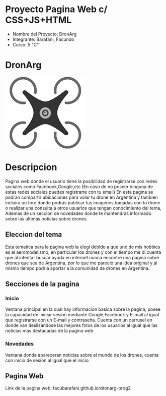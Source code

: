 # Proyecto Pagina Web c/ CSS+JS+HTML
* Nombre del Proyecto: DronArg
* Integrante: Barafani, Facundo
* Curso: 5 "C"
# DronArg
![DronArg](/src/logodrone.png)
# Descripcion
Pagina web donde el usuario tiene la posibilidad de registrarse con redes sociales como Facebook,Google,etc.(En caso de no poseer ninguna de estas redes sociales puedes registrarte con tu email)
En esta pagina se podran compartir ubicaciones para volar tu drone en Argentina y tambien incluira un foro donde podras publicar tus imagenes tomadas con tu drone o realizar una consulta a otros usuarios que tengan conocimiento del tema, Ademas de un seccion de novedades donde te mantendras informado sobre las ultimas noticias sobre drones.
## Eleccion del tema
Esta tematica para la pagina web la elegi debido a que uno de mis hobbies es el aeromodelismo, en particular los drones y con el tiempo me di cuenta que al intentar buscar ayuda en internet nunca encontre una pagina sobre drones que sea de Argentina, por lo que me parecio una idea original y al mismo tiempo podria aportar a la comunidad de drones en Argentina.
## Secciones de la pagina
### Inicio
Ventana principal en la cual hay informacion basica sobre la pagina, posee la capacidad de iniciar sesion mediante Google,Facebook y E-mail al igual que registrarse con un E-mail y contraseña.
Cuenta con un carrusel en donde van deslizandose las mejores fotos de los usuarios al igual que las noticias mas destacadas de la pagina web.
### Novedades
Ventana donde apareceran noticias sobre el mundo de los drones, cuenta con inicio de sesion al igual que el inicio
## Pagina Web
Link de la pagina web: facubarafani.github.io/dronarg-prog2